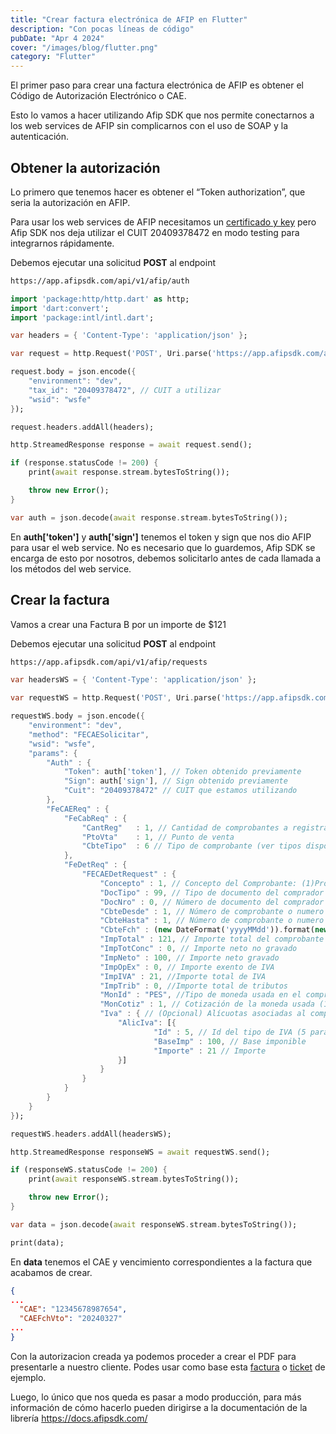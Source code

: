 ```yaml
---
title: "Crear factura electrónica de AFIP en Flutter"
description: "Con pocas líneas de código"
pubDate: "Apr 4 2024"
cover: "/images/blog/flutter.png"
category: "Flutter"
---
```


El primer paso para crear una factura electrónica de AFIP es obtener el Código de Autorización Electrónico o CAE. 

Esto lo vamos a hacer utilizando Afip SDK que nos permite conectarnos a los web services de AFIP sin complicarnos con el uso de SOAP y la autenticación.

## Obtener la autorización

Lo primero que tenemos hacer es obtener el “Token authorization”, que seria la autorización en AFIP.

Para usar los web services de AFIP necesitamos un [certificado y key](https://docs.afipsdk.com/paso-a-paso/instalacion#opcional-si-queres-usar-tu-propio-certificado-para-desarrollo) pero Afip SDK nos deja utilizar el CUIT 20409378472 en modo testing para integrarnos rápidamente.


Debemos ejecutar una solicitud **POST** al endpoint

```bash
https://app.afipsdk.com/api/v1/afip/auth
```

```dart
import 'package:http/http.dart' as http;
import 'dart:convert';
import 'package:intl/intl.dart';

var headers = { 'Content-Type': 'application/json' };

var request = http.Request('POST', Uri.parse('https://app.afipsdk.com/api/v1/afip/auth'));

request.body = json.encode({
    "environment": "dev",
    "tax_id": "20409378472", // CUIT a utilizar
    "wsid": "wsfe"
});

request.headers.addAll(headers);

http.StreamedResponse response = await request.send();

if (response.statusCode != 200) {
    print(await response.stream.bytesToString());

    throw new Error();
}

var auth = json.decode(await response.stream.bytesToString());
```

En **auth['token']** y **auth['sign']** tenemos el token y sign que nos dio AFIP para usar el web service. No es necesario que lo guardemos, Afip SDK se encarga de esto por nosotros, debemos solicitarlo antes de cada llamada a los métodos del web service.


## Crear la factura

Vamos a crear una Factura B por un importe de $121

Debemos ejecutar una solicitud **POST** al endpoint

```bash
https://app.afipsdk.com/api/v1/afip/requests
```

```dart
var headersWS = { 'Content-Type': 'application/json' };

var requestWS = http.Request('POST', Uri.parse('https://app.afipsdk.com/api/v1/afip/requests'));

requestWS.body = json.encode({
    "environment": "dev",
    "method": "FECAESolicitar",
    "wsid": "wsfe",
    "params": {
        "Auth" : { 
            "Token": auth['token'], // Token obtenido previamente
            "Sign": auth['sign'], // Sign obtenido previamente
            "Cuit": "20409378472" // CUIT que estamos utilizando
        },
        "FeCAEReq" : {
            "FeCabReq" : {
                "CantReg" 	: 1, // Cantidad de comprobantes a registrar
                "PtoVta" 	: 1, // Punto de venta
                "CbteTipo" 	: 6 // Tipo de comprobante (ver tipos disponibles) 
            },
            "FeDetReq" : { 
                "FECAEDetRequest" : {
                    "Concepto" : 1, // Concepto del Comprobante: (1)Productos, (2)Servicios, (3)Productos y Servicios
                    "DocTipo" : 99, // Tipo de documento del comprador (99 consumidor final, ver tipos disponibles)
                    "DocNro" : 0, // Número de documento del comprador (0 consumidor final)
                    "CbteDesde" : 1, // Número de comprobante o numero del primer comprobante en caso de ser mas de uno
                    "CbteHasta" : 1, // Número de comprobante o numero del último comprobante en caso de ser mas de uno
                    "CbteFch" : (new DateFormat('yyyyMMdd')).format(new DateTime.now()), // (Opcional) Fecha del comprobante (yyyyMMdd) o fecha actual si es nulo
                    "ImpTotal" : 121, // Importe total del comprobante
                    "ImpTotConc" : 0, // Importe neto no gravado
                    "ImpNeto" : 100, // Importe neto gravado
                    "ImpOpEx" : 0, // Importe exento de IVA
                    "ImpIVA" : 21, //Importe total de IVA
                    "ImpTrib" : 0, //Importe total de tributos
                    "MonId" : "PES", //Tipo de moneda usada en el comprobante (ver tipos disponibles)('PES' para pesos argentinos) 
                    "MonCotiz" : 1, // Cotización de la moneda usada (1 para pesos argentinos)  
                    "Iva" : { // (Opcional) Alícuotas asociadas al comprobante
                        "AlicIva": [{
                                "Id" : 5, // Id del tipo de IVA (5 para 21%)(ver tipos disponibles) 
                                "BaseImp" : 100, // Base imponible
                                "Importe" : 21 // Importe 
                        }]
                    }
                }
            }
        }
    }
});

requestWS.headers.addAll(headersWS);

http.StreamedResponse responseWS = await requestWS.send();

if (responseWS.statusCode != 200) {
    print(await responseWS.stream.bytesToString());

    throw new Error();
}

var data = json.decode(await responseWS.stream.bytesToString());

print(data);
```

En **data** tenemos el CAE y vencimiento correspondientes a la factura que acabamos de crear.


```json
{
...
  "CAE": "12345678987654",
  "CAEFchVto": "20240327"
...
}
```

Con la autorizacion creada ya podemos proceder a crear el PDF para presentarle a nuestro cliente. Podes usar como base esta [factura](https://gist.githubusercontent.com/AfipSDK/60604af781826b0d0438042ae807cc91/raw/87d7eff8ab2ad180319eecef9caa47fd0ae8ec1a/bill.html) o [ticket](https://gist.githubusercontent.com/AfipSDK/fb05e5bfd059e9bf7fc6045de426ae7f/raw/0bbda8e8e456de768e3a2fb464e4899258146ea2/ticket.html) de ejemplo.

Luego, lo único que nos queda es pasar a modo producción, para más información de cómo hacerlo pueden dirigirse a la documentación de la librería https://docs.afipsdk.com/